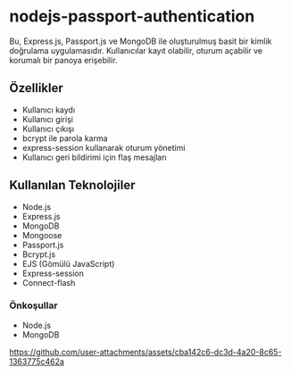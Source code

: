 # nodejs-passport-authentication

Bu, Express.js, Passport.js ve MongoDB ile oluşturulmuş basit bir kimlik doğrulama uygulamasıdır. Kullanıcılar kayıt olabilir, oturum açabilir ve korumalı bir panoya erişebilir.

## Özellikler

- Kullanıcı kaydı
- Kullanıcı girişi
- Kullanıcı çıkışı
- bcrypt ile parola karma
- express-session kullanarak oturum yönetimi
- Kullanıcı geri bildirimi için flaş mesajları

## Kullanılan Teknolojiler

- Node.js
- Express.js
- MongoDB
- Mongoose
- Passport.js
- Bcrypt.js
- EJS (Gömülü JavaScript)
- Express-session
- Connect-flash

### Önkoşullar

- Node.js
- MongoDB

https://github.com/user-attachments/assets/cba142c6-dc3d-4a20-8c65-1363775c462a




